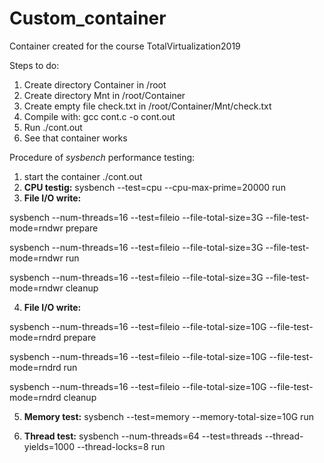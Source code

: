 # Custom_container
Container created for the course TotalVirtualization2019

Steps to do:
1) Create directory Container in /root
2) Create directory Mnt in /root/Container
3) Create empty file check.txt in /root/Container/Mnt/check.txt
4) Compile with: gcc cont.c -o cont.out
5) Run ./cont.out
6) See that container works


Procedure of *sysbench* performance testing:

1) start the container ./cont.out
2) **CPU testig:** sysbench --test=cpu --cpu-max-prime=20000 run
3) **File I/O write:** 

sysbench --num-threads=16 --test=fileio --file-total-size=3G --file-test-mode=rndwr prepare

sysbench --num-threads=16 --test=fileio --file-total-size=3G --file-test-mode=rndwr run

sysbench --num-threads=16 --test=fileio --file-total-size=3G --file-test-mode=rndwr cleanup

4) **File I/O write:**

sysbench --num-threads=16 --test=fileio --file-total-size=10G --file-test-mode=rndrd prepare

sysbench --num-threads=16 --test=fileio --file-total-size=10G --file-test-mode=rndrd run

sysbench --num-threads=16 --test=fileio --file-total-size=10G --file-test-mode=rndrd cleanup

5) **Memory test:**
sysbench --test=memory --memory-total-size=10G run

6) **Thread test:**
sysbench --num-threads=64 --test=threads --thread-yields=1000 --thread-locks=8 run
